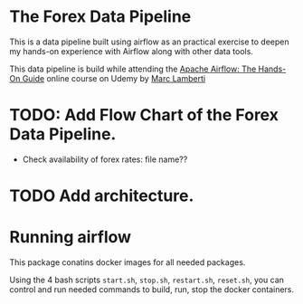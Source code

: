 # The Forex Data Pipeline

This is a data pipeline built using airflow as an practical exercise to deepen my hands-on experience with Airflow along with other data tools.

This data pipeline is build while attending the [Apache Airflow: The Hands-On Guide](https://www.udemy.com/course/the-ultimate-hands-on-course-to-master-apache-airflow/?couponCode=GENAISALE24) online course on Udemy by [Marc Lamberti](https://www.udemy.com/course/the-ultimate-hands-on-course-to-master-apache-airflow/#instructor-1)


# TODO: Add Flow Chart of the Forex Data Pipeline.

- Check availability of forex rates: file name??

# TODO Add architecture.


# Running airflow


This package conatins docker images for all needed packages.


Using the 4 bash scripts `start.sh`, `stop.sh`, `restart.sh`, `reset.sh`, you can control and run needed commands to build, run, stop the docker containers.